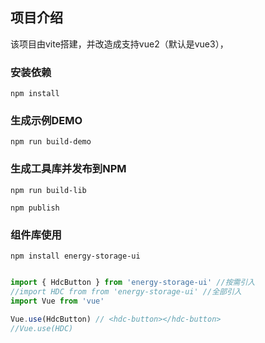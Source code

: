 ## 项目介绍

该项目由vite搭建，并改造成支持vue2（默认是vue3），

### 安装依赖

```npm install```

### 生成示例DEMO

```npm run build-demo```

### 生成工具库并发布到NPM

```npm run build-lib```

```npm publish```

### 组件库使用

```npm install energy-storage-ui```

```js

import { HdcButton } from 'energy-storage-ui' //按需引入
//import HDC from from 'energy-storage-ui' //全部引入
import Vue from 'vue'

Vue.use(HdcButton) // <hdc-button></hdc-button>
//Vue.use(HDC)
```




